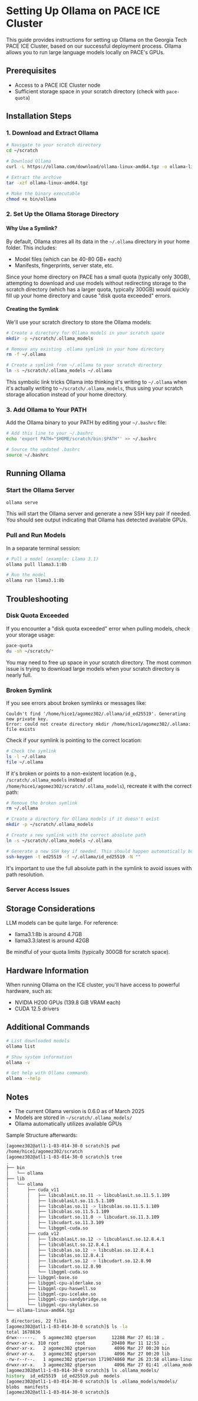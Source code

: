 # Setting Up Ollama on PACE ICE Cluster

This guide provides instructions for setting up Ollama on the Georgia Tech PACE ICE Cluster, based on our successful deployment process. Ollama allows you to run large language models locally on PACE's GPUs.

## Prerequisites

- Access to a PACE ICE Cluster node
- Sufficient storage space in your scratch directory (check with `pace-quota`)

## Installation Steps

### 1. Download and Extract Ollama

```bash
# Navigate to your scratch directory
cd ~/scratch

# Download Ollama
curl -L https://ollama.com/download/ollama-linux-amd64.tgz -o ollama-linux-amd64.tgz

# Extract the archive
tar -xzf ollama-linux-amd64.tgz

# Make the binary executable
chmod +x bin/ollama
```

### 2. Set Up the Ollama Storage Directory

#### Why Use a Symlink?

By default, Ollama stores all its data in the `~/.ollama` directory in your home folder. This includes:
- Model files (which can be 40-80 GB+ each)
- Manifests, fingerprints, server state, etc.

Since your home directory on PACE has a small quota (typically only 30GB), attempting to download and use models without redirecting storage to the scratch directory (which has a larger quota, typically 300GB) would quickly fill up your home directory and cause "disk quota exceeded" errors.

#### Creating the Symlink

We'll use your scratch directory to store the Ollama models:

```bash
# Create a directory for Ollama models in your scratch space
mkdir -p ~/scratch/.ollama_models

# Remove any existing .ollama symlink in your home directory
rm -f ~/.ollama

# Create a symlink from ~/.ollama to your scratch directory
ln -s ~/scratch/.ollama_models ~/.ollama
```

This symbolic link tricks Ollama into thinking it's writing to `~/.ollama` when it's actually writing to `~/scratch/.ollama_models`, thus using your scratch storage allocation instead of your home directory.


### 3. Add Ollama to Your PATH

Add the Ollama binary to your PATH by editing your `~/.bashrc` file:

```bash
# Add this line to your ~/.bashrc
echo 'export PATH="$HOME/scratch/bin:$PATH"' >> ~/.bashrc

# Source the updated .bashrc
source ~/.bashrc
```

## Running Ollama

### Start the Ollama Server

```bash
ollama serve
```

This will start the Ollama server and generate a new SSH key pair if needed. You should see output indicating that Ollama has detected available GPUs.

### Pull and Run Models

In a separate terminal session:

```bash
# Pull a model (example: Llama 3.1)
ollama pull llama3.1:8b

# Run the model
ollama run llama3.1:8b
```

## Troubleshooting

### Disk Quota Exceeded

If you encounter a "disk quota exceeded" error when pulling models, check your storage usage:

```bash
pace-quota
du -sh ~/scratch/*
```

You may need to free up space in your scratch directory. The most common issue is trying to download large models when your scratch directory is nearly full.

### Broken Symlink

If you see errors about broken symlinks or messages like:
```
Couldn't find '/home/hice1/agomez302/.ollama/id_ed25519'. Generating new private key.
Error: could not create directory mkdir /home/hice1/agomez302/.ollama: file exists
```

Check if your symlink is pointing to the correct location:

```bash
# Check the symlink
ls -l ~/.ollama
file ~/.ollama
```

If it's broken or points to a non-existent location (e.g., `/scratch/.ollama_models` instead of `/home/hice1/agomez302/scratch/.ollama_models`), recreate it with the correct path:

```bash
# Remove the broken symlink
rm ~/.ollama

# Create a directory for Ollama models if it doesn't exist
mkdir -p ~/scratch/.ollama_models

# Create a new symlink with the correct absolute path
ln -s ~/scratch/.ollama_models ~/.ollama

# Generate a new SSH key if needed. This should happen automatically but just in case...
ssh-keygen -t ed25519 -f ~/.ollama/id_ed25519 -N ""
```

It's important to use the full absolute path in the symlink to avoid issues with path resolution.


### Server Access Issues

## Storage Considerations

LLM models can be quite large. For reference:
- llama3.1:8b is around 4.7GB
- llama3.3:latest is around 42GB

Be mindful of your quota limits (typically 300GB for scratch space).

## Hardware Information

When running Ollama on the ICE cluster, you'll have access to powerful hardware, such as:
- NVIDIA H200 GPUs (139.8 GiB VRAM each)
- CUDA 12.5 drivers

## Additional Commands

```bash
# List downloaded models
ollama list

# Show system information
ollama -v

# Get help with Ollama commands
ollama --help
```

## Notes

- The current Ollama version is 0.6.0 as of March 2025
- Models are stored in `~/scratch/.ollama_models/`
- Ollama automatically utilizes available GPUs

Sample Structure afterwards:
```bash
[agomez302@atl1-1-03-014-30-0 scratch]$ pwd
/home/hice1/agomez302/scratch
[agomez302@atl1-1-03-014-30-0 scratch]$ tree
.
├── bin
│   └── ollama
├── lib
│   └── ollama
│       ├── cuda_v11
│       │   ├── libcublasLt.so.11 -> libcublasLt.so.11.5.1.109
│       │   ├── libcublasLt.so.11.5.1.109
│       │   ├── libcublas.so.11 -> libcublas.so.11.5.1.109
│       │   ├── libcublas.so.11.5.1.109
│       │   ├── libcudart.so.11.0 -> libcudart.so.11.3.109
│       │   ├── libcudart.so.11.3.109
│       │   └── libggml-cuda.so
│       ├── cuda_v12
│       │   ├── libcublasLt.so.12 -> libcublasLt.so.12.8.4.1
│       │   ├── libcublasLt.so.12.8.4.1
│       │   ├── libcublas.so.12 -> libcublas.so.12.8.4.1
│       │   ├── libcublas.so.12.8.4.1
│       │   ├── libcudart.so.12 -> libcudart.so.12.8.90
│       │   ├── libcudart.so.12.8.90
│       │   └── libggml-cuda.so
│       ├── libggml-base.so
│       ├── libggml-cpu-alderlake.so
│       ├── libggml-cpu-haswell.so
│       ├── libggml-cpu-icelake.so
│       ├── libggml-cpu-sandybridge.so
│       └── libggml-cpu-skylakex.so
└── ollama-linux-amd64.tgz

5 directories, 22 files
[agomez302@atl1-1-03-014-30-0 scratch]$ ls -la
total 1678836
drwx------.   5 agomez302 gtperson      12288 Mar 27 01:18 .
drwxr-xr-x. 310 root      root          20480 Mar 11 12:53 ..
drwxr-xr-x.   2 agomez302 gtperson       4096 Mar 27 00:20 bin
drwxr-xr-x.   3 agomez302 gtperson       4096 Mar 27 00:20 lib
-rw-r--r--.   1 agomez302 gtperson 1719074860 Mar 26 23:58 ollama-linux-amd64.tgz
drwxr-xr-x.   3 agomez302 gtperson       4096 Mar 27 01:41 .ollama_models
[agomez302@atl1-1-03-014-30-0 scratch]$ ls .ollama_models/
history  id_ed25519  id_ed25519.pub  models
[agomez302@atl1-1-03-014-30-0 scratch]$ ls .ollama_models/models/
blobs  manifests
[agomez302@atl1-1-03-014-30-0 scratch]$ 
```